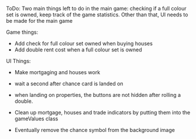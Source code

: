 ToDo:
Two main things left to do in the main game: checking if a full colour set is owned, keep track of the game statistics.
Other than that, UI needs to be made for the main game

Game things:
- Add check for full colour set owned when buying houses
- Add double rent cost when a full colour set is owned


UI Things:
- Make mortgaging and houses work
- wait a second after chance card is landed on
- when landing on properties, the buttons are not hidden after rolling a double.


- Clean up mortgage, houses and trade indicators by putting them into the gameValues class
- Eventually remove the chance symbol from the background image